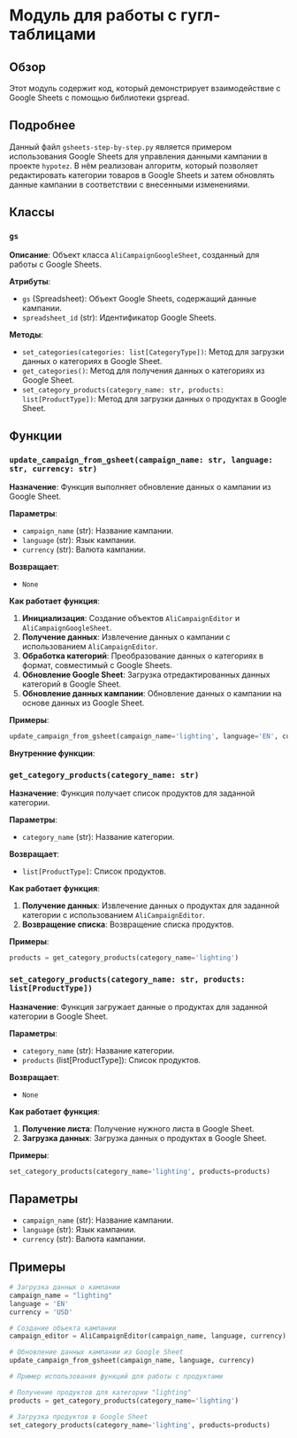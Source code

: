 # Модуль для работы с гугл-таблицами

## Обзор

Этот модуль содержит код, который демонстрирует взаимодействие с Google Sheets с помощью библиотеки gspread.

## Подробнее

Данный файл `gsheets-step-by-step.py` является примером использования Google Sheets для управления данными кампании в проекте `hypotez`. В нём реализован алгоритм, который позволяет редактировать категории товаров в Google Sheets и затем обновлять данные кампании в соответствии с внесенными изменениями.

## Классы

### `gs`

**Описание**: Объект класса `AliCampaignGoogleSheet`, созданный для работы с Google Sheets. 

**Атрибуты**:

- `gs` (Spreadsheet): Объект Google Sheets, содержащий данные кампании.
- `spreadsheet_id` (str): Идентификатор Google Sheets.

**Методы**:

- `set_categories(categories: list[CategoryType])`:  Метод для загрузки данных о категориях в Google Sheet.
- `get_categories()`:  Метод для получения данных о категориях из Google Sheet.
- `set_category_products(category_name: str, products: list[ProductType])`:  Метод для загрузки данных о продуктах в Google Sheet. 

## Функции

### `update_campaign_from_gsheet(campaign_name: str, language: str, currency: str)`

**Назначение**:  Функция выполняет  обновление данных о кампании из Google Sheet.

**Параметры**:

- `campaign_name` (str):  Название кампании.
- `language` (str):  Язык кампании.
- `currency` (str): Валюта кампании.

**Возвращает**: 

- `None`

**Как работает функция**:

1. **Инициализация**:  Создание объектов `AliCampaignEditor` и `AliCampaignGoogleSheet`.
2. **Получение данных**: Извлечение данных о кампании с использованием `AliCampaignEditor`. 
3. **Обработка категорий**: Преобразование данных о категориях в формат, совместимый с Google Sheets.
4. **Обновление Google Sheet**: Загрузка отредактированных данных категорий в Google Sheet.
5. **Обновление данных кампании**: Обновление данных о кампании на основе данных из Google Sheet.

**Примеры**:

```python
update_campaign_from_gsheet(campaign_name='lighting', language='EN', currency='USD')
```

**Внутренние функции**:

### `get_category_products(category_name: str)`

**Назначение**:  Функция получает список продуктов для заданной категории.

**Параметры**:

- `category_name` (str):  Название категории.

**Возвращает**:

- `list[ProductType]`:  Список продуктов.

**Как работает функция**:

1. **Получение данных**: Извлечение данных о продуктах для заданной категории с использованием `AliCampaignEditor`.
2. **Возвращение списка**: Возвращение списка продуктов.

**Примеры**:

```python
products = get_category_products(category_name='lighting')
```


### `set_category_products(category_name: str, products: list[ProductType])`

**Назначение**:  Функция загружает данные о продуктах для заданной категории в Google Sheet.

**Параметры**:

- `category_name` (str):  Название категории.
- `products` (list[ProductType]): Список продуктов.

**Возвращает**:

- `None`

**Как работает функция**:

1. **Получение листа**: Получение нужного листа в Google Sheet.
2. **Загрузка данных**: Загрузка данных о продуктах в Google Sheet.

**Примеры**:

```python
set_category_products(category_name='lighting', products=products)
```


## Параметры

- `campaign_name` (str):  Название кампании.
- `language` (str):  Язык кампании.
- `currency` (str):  Валюта кампании.


## Примеры

```python
# Загрузка данных о кампании
campaign_name = "lighting"
language = 'EN'
currency = 'USD'

# Создание объекта кампании
campaign_editor = AliCampaignEditor(campaign_name, language, currency)

# Обновление данных кампании из Google Sheet
update_campaign_from_gsheet(campaign_name, language, currency)
```

```python
# Пример использования функций для работы с продуктами

# Получение продуктов для категории "lighting"
products = get_category_products(category_name='lighting')

# Загрузка продуктов в Google Sheet
set_category_products(category_name='lighting', products=products)
```
```markdown